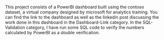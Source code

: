 This project consists of a PowerBI dashboard built using the contoso dataset, a virtual company designed by microsoft for analytics training.
You can find the link to the dashboard as well as the linkedin post discussing the work done in this dashboard in the Dashboard-Link category. In the SQL-Validation category, I have run some SQL code to verify the numbers calculated by PowerBI as a double verification.
